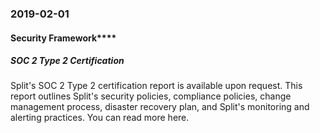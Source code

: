 ### 2019-02-01
#### Security Framework****
##### SOC 2 Type 2 Certification
Split's SOC 2 Type 2 certification report is available upon request. This report outlines Split's security policies, compliance policies, change management process, disaster recovery plan, and Split's monitoring and alerting practices. You can read more here.
